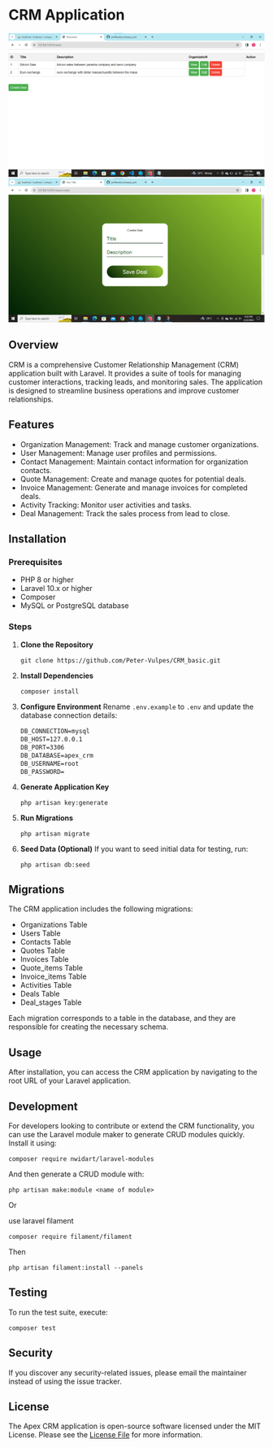 #  CRM Application

![alt text](<Screenshot 2024-02-22 160237-1.png>)
![alt text](<Screenshot 2024-02-22 163230.png>)

## Overview

 CRM is a comprehensive Customer Relationship Management (CRM) application built with Laravel. It provides a suite of tools for managing customer interactions, tracking leads, and monitoring sales. The application is designed to streamline business operations and improve customer relationships.

## Features

-   Organization Management: Track and manage customer organizations.
-   User Management: Manage user profiles and permissions.
-   Contact Management: Maintain contact information for organization contacts.
-   Quote Management: Create and manage quotes for potential deals.
-   Invoice Management: Generate and manage invoices for completed deals.
-   Activity Tracking: Monitor user activities and tasks.
-   Deal Management: Track the sales process from lead to close.

## Installation

### Prerequisites

-   PHP 8 or higher
-   Laravel 10.x or higher
-   Composer
-   MySQL or PostgreSQL database

### Steps

1. **Clone the Repository**

    ```
    git clone https://github.com/Peter-Vulpes/CRM_basic.git
    ```

2. **Install Dependencies**

    ```
    composer install
    ```

3. **Configure Environment**
   Rename `.env.example` to `.env` and update the database connection details:

    ```
    DB_CONNECTION=mysql
    DB_HOST=127.0.0.1
    DB_PORT=3306
    DB_DATABASE=apex_crm
    DB_USERNAME=root
    DB_PASSWORD=
    ```

4. **Generate Application Key**

    ```
    php artisan key:generate
    ```

5. **Run Migrations**

    ```
    php artisan migrate
    ```

6. **Seed Data (Optional)**
   If you want to seed initial data for testing, run:
    ```
    php artisan db:seed
    ```

## Migrations

The CRM application includes the following migrations:

-   Organizations Table
-   Users Table
-   Contacts Table
-   Quotes Table
-   Invoices Table
-   Quote_items Table
-   Invoice_items Table
-   Activities Table
-   Deals Table
-   Deal_stages Table

Each migration corresponds to a table in the database, and they are responsible for creating the necessary schema.

## Usage

After installation, you can access the CRM application by navigating to the root URL of your Laravel application.

## Development

For developers looking to contribute or extend the CRM functionality, you can use the Laravel module maker to generate CRUD modules quickly. Install it using:

```
composer require nwidart/laravel-modules
```

And then generate a CRUD module with:

```
php artisan make:module <name of module>
```

Or

use laravel filament

```
composer require filament/filament
```

Then

```
php artisan filament:install --panels
```

## Testing

To run the test suite, execute:

```
composer test
```

## Security

If you discover any security-related issues, please email the maintainer instead of using the issue tracker.

## License

The Apex CRM application is open-source software licensed under the MIT License. Please see the [License File](LICENSE.md) for more information.
